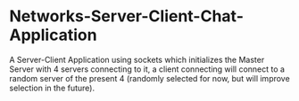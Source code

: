 # Networks-Server-Client-Chat-Application

A Server-Client Application using sockets which initializes the Master Server with 4 servers connecting to it, a client connecting
will connect to a random server of the present 4 (randomly selected for now, but will improve selection in the future).
